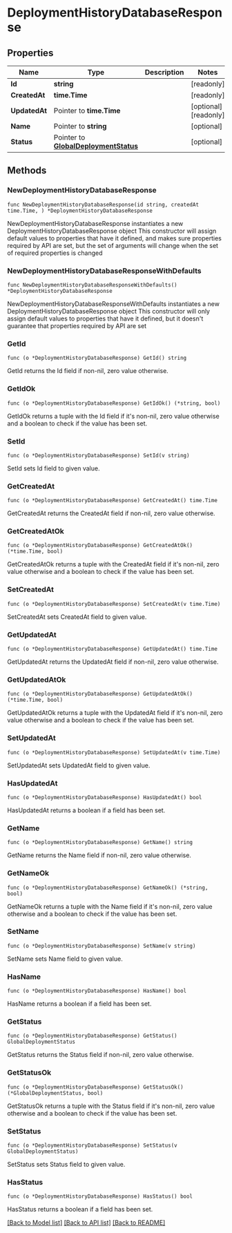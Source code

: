 # DeploymentHistoryDatabaseResponse

## Properties

Name | Type | Description | Notes
------------ | ------------- | ------------- | -------------
**Id** | **string** |  | [readonly] 
**CreatedAt** | **time.Time** |  | [readonly] 
**UpdatedAt** | Pointer to **time.Time** |  | [optional] [readonly] 
**Name** | Pointer to **string** |  | [optional] 
**Status** | Pointer to [**GlobalDeploymentStatus**](GlobalDeploymentStatus.md) |  | [optional] 

## Methods

### NewDeploymentHistoryDatabaseResponse

`func NewDeploymentHistoryDatabaseResponse(id string, createdAt time.Time, ) *DeploymentHistoryDatabaseResponse`

NewDeploymentHistoryDatabaseResponse instantiates a new DeploymentHistoryDatabaseResponse object
This constructor will assign default values to properties that have it defined,
and makes sure properties required by API are set, but the set of arguments
will change when the set of required properties is changed

### NewDeploymentHistoryDatabaseResponseWithDefaults

`func NewDeploymentHistoryDatabaseResponseWithDefaults() *DeploymentHistoryDatabaseResponse`

NewDeploymentHistoryDatabaseResponseWithDefaults instantiates a new DeploymentHistoryDatabaseResponse object
This constructor will only assign default values to properties that have it defined,
but it doesn't guarantee that properties required by API are set

### GetId

`func (o *DeploymentHistoryDatabaseResponse) GetId() string`

GetId returns the Id field if non-nil, zero value otherwise.

### GetIdOk

`func (o *DeploymentHistoryDatabaseResponse) GetIdOk() (*string, bool)`

GetIdOk returns a tuple with the Id field if it's non-nil, zero value otherwise
and a boolean to check if the value has been set.

### SetId

`func (o *DeploymentHistoryDatabaseResponse) SetId(v string)`

SetId sets Id field to given value.


### GetCreatedAt

`func (o *DeploymentHistoryDatabaseResponse) GetCreatedAt() time.Time`

GetCreatedAt returns the CreatedAt field if non-nil, zero value otherwise.

### GetCreatedAtOk

`func (o *DeploymentHistoryDatabaseResponse) GetCreatedAtOk() (*time.Time, bool)`

GetCreatedAtOk returns a tuple with the CreatedAt field if it's non-nil, zero value otherwise
and a boolean to check if the value has been set.

### SetCreatedAt

`func (o *DeploymentHistoryDatabaseResponse) SetCreatedAt(v time.Time)`

SetCreatedAt sets CreatedAt field to given value.


### GetUpdatedAt

`func (o *DeploymentHistoryDatabaseResponse) GetUpdatedAt() time.Time`

GetUpdatedAt returns the UpdatedAt field if non-nil, zero value otherwise.

### GetUpdatedAtOk

`func (o *DeploymentHistoryDatabaseResponse) GetUpdatedAtOk() (*time.Time, bool)`

GetUpdatedAtOk returns a tuple with the UpdatedAt field if it's non-nil, zero value otherwise
and a boolean to check if the value has been set.

### SetUpdatedAt

`func (o *DeploymentHistoryDatabaseResponse) SetUpdatedAt(v time.Time)`

SetUpdatedAt sets UpdatedAt field to given value.

### HasUpdatedAt

`func (o *DeploymentHistoryDatabaseResponse) HasUpdatedAt() bool`

HasUpdatedAt returns a boolean if a field has been set.

### GetName

`func (o *DeploymentHistoryDatabaseResponse) GetName() string`

GetName returns the Name field if non-nil, zero value otherwise.

### GetNameOk

`func (o *DeploymentHistoryDatabaseResponse) GetNameOk() (*string, bool)`

GetNameOk returns a tuple with the Name field if it's non-nil, zero value otherwise
and a boolean to check if the value has been set.

### SetName

`func (o *DeploymentHistoryDatabaseResponse) SetName(v string)`

SetName sets Name field to given value.

### HasName

`func (o *DeploymentHistoryDatabaseResponse) HasName() bool`

HasName returns a boolean if a field has been set.

### GetStatus

`func (o *DeploymentHistoryDatabaseResponse) GetStatus() GlobalDeploymentStatus`

GetStatus returns the Status field if non-nil, zero value otherwise.

### GetStatusOk

`func (o *DeploymentHistoryDatabaseResponse) GetStatusOk() (*GlobalDeploymentStatus, bool)`

GetStatusOk returns a tuple with the Status field if it's non-nil, zero value otherwise
and a boolean to check if the value has been set.

### SetStatus

`func (o *DeploymentHistoryDatabaseResponse) SetStatus(v GlobalDeploymentStatus)`

SetStatus sets Status field to given value.

### HasStatus

`func (o *DeploymentHistoryDatabaseResponse) HasStatus() bool`

HasStatus returns a boolean if a field has been set.


[[Back to Model list]](../README.md#documentation-for-models) [[Back to API list]](../README.md#documentation-for-api-endpoints) [[Back to README]](../README.md)


